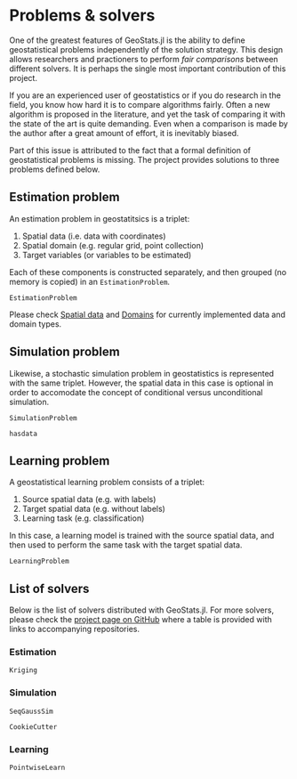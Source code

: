 # Problems & solvers

One of the greatest features of GeoStats.jl is the ability to define geostatistical problems
independently of the solution strategy. This design allows researchers and practioners to
perform *fair comparisons* between different solvers. It is perhaps the single most important
contribution of this project.

If you are an experienced user of geostatistics or if you do research in the field, you know
how hard it is to compare algorithms fairly. Often a new algorithm is proposed in the literature,
and yet the task of comparing it with the state of the art is quite demanding. Even when a
comparison is made by the author after a great amount of effort, it is inevitably biased.

Part of this issue is attributed to the fact that a formal definition of geostatistical problems is missing.
The project provides solutions to three problems defined below.

## Estimation problem

An estimation problem in geostatitsics is a triplet:

1. Spatial data (i.e. data with coordinates)
2. Spatial domain (e.g. regular grid, point collection)
3. Target variables (or variables to be estimated)

Each of these components is constructed separately, and then grouped (no memory is copied) in an
`EstimationProblem`.

```@docs
EstimationProblem
```

Please check [Spatial data](spatialdata.md) and [Domains](domains.md) for currently implemented
data and domain types.

## Simulation problem

Likewise, a stochastic simulation problem in geostatistics is represented with the same triplet.
However, the spatial data in this case is optional in order to accomodate the concept of
conditional versus unconditional simulation.

```@docs
SimulationProblem
```

```@docs
hasdata
```

## Learning problem

A geostatistical learning problem consists of a triplet:

1. Source spatial data (e.g. with labels)
2. Target spatial data (e.g. without labels)
3. Learning task (e.g. classification)

In this case, a learning model is trained with the source spatial data, and then used to perform the same task with the target spatial data.

```@docs
LearningProblem
```

## List of solvers

Below is the list of solvers distributed with GeoStats.jl. For more solvers, please check
the [project page on GitHub](https://github.com/juliohm/GeoStats.jl#problems-and-solvers)
where a table is provided with links to accompanying repositories.

### Estimation

```@docs
Kriging
```

### Simulation

```@docs
SeqGaussSim
```

```@docs
CookieCutter
```

### Learning

```@docs
PointwiseLearn
```
